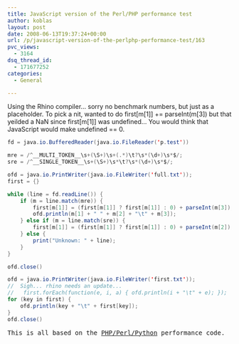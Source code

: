 ```yaml
---
title: JavaScript version of the Perl/PHP performance test
author: koblas
layout: post
date: 2008-06-13T19:37:24+00:00
url: /p/javascript-version-of-the-perlphp-performance-test/163
pvc_views:
  - 3164
dsq_thread_id:
  - 171677252
categories:
  - General

---
```

Using the Rhino compiler&#8230; sorry no benchmark numbers, but just as a placeholder. To pick a nit, wanted to do first[m[1]] += parseInt(m[3]) but that yeilded a NaN since first[m[1]] was undefined&#8230; You would think that JavaScript would make undefined == 0.

```java
fd = java.io.BufferedReader(java.io.FileReader('p.test'))

mre = /^__MULTI_TOKEN__\s+(\S+)\s+(.*)\t?\s*(\d+)\s*$/;
sre = /^__SINGLE_TOKEN__\s+(\S+)\s*\t?\s*(\d+)\s*$/;

ofd = java.io.PrintWriter(java.io.FileWriter('full.txt'));
first = {}

while (line = fd.readLine()) {
    if (m = line.match(mre)) {
        first[m[1]] = (first[m[1]] ? first[m[1]] : 0) + parseInt(m[3]);
        ofd.println(m[1] + " " + m[2] + "\t" + m[3]);
    } else if (m = line.match(sre)) {
        first[m[1]] = (first[m[1]] ? first[m[1]] : 0) + parseInt(m[2]);
    } else {
        print("Unknown: " + line);
    }
}

ofd.close()

ofd = java.io.PrintWriter(java.io.FileWriter('first.txt'));
//  Sigh... rhino needs an update...
//   first.forEach(function(e, i, a) { ofd.println(i + "\t" + e); });
for (key in first) {
    ofd.println(key + "\t" + first[key]);
}
ofd.close()
```

<pre>This is all based on the <a href="http://www.skitoy.com/p/performance-of-python-php-and-perl/160">PHP/Perl/Python</a> performance code.
</pre>
